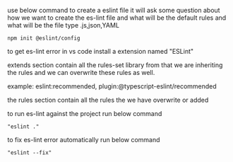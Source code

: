 use below command to create a eslint file it will ask some question about how we want to create the es-lint file and what will be the default rules and what will be the file type .js,json,YAML

    npm init @eslint/config

to get es-lint error in vs code install a extension named "ESLint"


extends section contain all the rules-set library from that we are inheriting the rules and we can overwrite these rules as well.

example: eslint:recommended, plugin:@typescript-eslint/recommended




the rules section contain all the rules the we have overwrite or added

to run es-lint against the project run below command

    "eslint ."

to fix es-lint error automatically run below command

    "eslint --fix"



